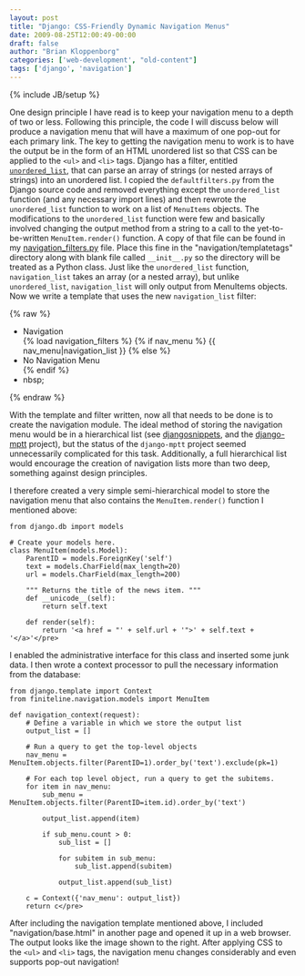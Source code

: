 ```yaml
---
layout: post
title: "Django: CSS-Friendly Dynamic Navigation Menus"
date: 2009-08-25T12:00:49-00:00
draft: false
author: "Brian Kloppenborg"
categories: ['web-development', "old-content"]
tags: ['django', 'navigation']
---
```

{% include JB/setup %}

<!--
TODO: Broken links
-->

One design principle I have read is to keep your navigation menu to a depth of
two or less. Following this principle, the code I will discuss below will
produce a navigation menu that will have a maximum of one pop-out for each
primary link. The key to getting the navigation menu to work is to have the
output be in the form of an HTML unordered list so that CSS can be applied to
the `<ul>` and `<li>` tags. Django has a filter, entitled
[`unordered_list`](http://docs.djangoproject.com/en/dev/ref/templates/builtins/#unordered-list),
that can parse an array of strings (or nested arrays of strings) into an
unordered list. I copied the `defaultfilters.py` from the Django source code and
removed everything except the `unordered_list` function (and any necessary import
lines) and then rewrote the `unordered_list` function to work on a list of
`MenuItems` objects. The modifications to the `unordered_list` function were few
and basically involved changing the output method from a string to a call to the
yet-to-be-written `MenuItem.render()` function. A copy of that file can be found
in my
[navigation_filters.py](http://finiteline.homeip.net/blog/wp-content/uploads/2009/08/navigation_filters.py)
file. Place this fine in the "navigation/templatetags" directory along with
blank file called `__init__.py` so the directory will be treated as a Python
class. Just like the `unordered_list` function, `navigation_list` takes an array
(or a nested array), but unlike `unordered_list`, `navigation_list` will only
output from MenuItems objects. Now we write a template that uses the new
`navigation_list` filter:

{% raw %}
    <div id="navmenu">
    	<ul>
    		<li>Navigation</li>
    	{% load navigation_filters %}
    	{% if nav_menu %}
    		{{ nav_menu|navigation_list }}
    	{% else %}
    		<li>No Navigation Menu</li>
    	{% endif %}
    		<li>nbsp;</li>
    	</ul>
    </div>
{% endraw %}

With the template and filter written, now all that needs to be done is to create
the navigation module. The ideal method of storing the navigation menu would be
in a hierarchical list (see 
[djangosnippets](http://www.djangosnippets.org/snippets/746/), and the
[django-mptt](http://code.google.com/p/django-mptt/) project), but the status of
the `django-mptt` project seemed unnecessarily complicated for this task.
Additionally, a full hierarchical list would encourage the creation of
navigation lists more than two deep, something against design principles.

I therefore created a very simple semi-hierarchical model to store the
navigation menu that also contains the `MenuItem.render()` function I mentioned
above:

    from django.db import models
    
    # Create your models here.
    class MenuItem(models.Model):
        ParentID = models.ForeignKey('self')
        text = models.CharField(max_length=20)
        url = models.CharField(max_length=200)
    
        """ Returns the title of the news item. """
        def __unicode__(self):
            return self.text
    
        def render(self):
            return '<a href = "' + self.url + '">' + self.text + '</a>'</pre>
    

I enabled the administrative interface for this class and inserted some junk
data. I then wrote a context processor to pull the necessary information from
the database:

    from django.template import Context
    from finiteline.navigation.models import MenuItem
    
    def navigation_context(request):
        # Define a variable in which we store the output list
        output_list = []
    
        # Run a query to get the top-level objects
        nav_menu = MenuItem.objects.filter(ParentID=1).order_by('text').exclude(pk=1)
    
        # For each top level object, run a query to get the subitems.
        for item in nav_menu:
            sub_menu = MenuItem.objects.filter(ParentID=item.id).order_by('text')
    
            output_list.append(item)
    
            if sub_menu.count > 0:
                sub_list = []
    
                for subitem in sub_menu:
                    sub_list.append(subitem)
    
                output_list.append(sub_list)
    
        c = Context({'nav_menu': output_list})
        return c</pre>

After including the navigation template mentioned above, I included
"navigation/base.html" in another page and opened it up in a web browser. The
output looks like the image shown to the right. After applying CSS to the `<ul>`
and `<li>` tags, the navigation menu changes considerably and even supports
pop-out navigation!
